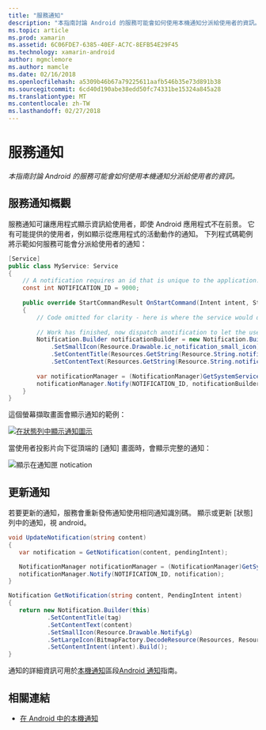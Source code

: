 ```yaml
---
title: "服務通知"
description: "本指南討論 Android 的服務可能會如何使用本機通知分派給使用者的資訊。"
ms.topic: article
ms.prod: xamarin
ms.assetid: 6C06FDE7-6385-40EF-AC7C-8EFB54E29F45
ms.technology: xamarin-android
author: mgmclemore
ms.author: mamcle
ms.date: 02/16/2018
ms.openlocfilehash: a5309b46b67a79225611aafb546b35e73d891b38
ms.sourcegitcommit: 6cd40d190abe38edd50fc74331be15324a845a28
ms.translationtype: MT
ms.contentlocale: zh-TW
ms.lasthandoff: 02/27/2018
---
```

# <a name="service-notifications"></a>服務通知

_本指南討論 Android 的服務可能會如何使用本機通知分派給使用者的資訊。_


## <a name="service-notifications-overview"></a>服務通知概觀

服務通知可讓應用程式顯示資訊給使用者，即使 Android 應用程式不在前景。 它有可能提供的使用者，例如顯示從應用程式的活動動作的通知。 下列程式碼範例將示範如何服務可能會分派給使用者的通知：

```csharp
[Service]
public class MyService: Service 
{
    // A notification requires an id that is unique to the application.
    const int NOTIFICATION_ID = 9000;
    
    public override StartCommandResult OnStartCommand(Intent intent, StartCommandFlags flags, int startId)
    {
        // Code omitted for clarity - here is where the service would do something.
    
        // Work has finished, now dispatch anotification to let the user know.
        Notification.Builder notificationBuilder = new Notification.Builder(this)
            .SetSmallIcon(Resource.Drawable.ic_notification_small_icon)
            .SetContentTitle(Resources.GetString(Resource.String.notification_content_title))
            .SetContentText(Resources.GetString(Resource.String.notification_content_text));
        
        var notificationManager = (NotificationManager)GetSystemService(NotificationService);
        notificationManager.Notify(NOTIFICATION_ID, notificationBuilder.Build());
    }
}
```

這個螢幕擷取畫面會顯示通知的範例：

[![在狀態列中顯示通知圖示](service-notifications-images/01-notification-sml.png)](service-notifications-images/01-notification.png)

當使用者投影片向下從頂端的 [通知] 畫面時，會顯示完整的通知：

![顯示在通知匣 notication](service-notifications-images/02-fullnotification.png)


## <a name="updating-a-notification"></a>更新通知

若要更新的通知，服務會重新發佈通知使用相同通知識別碼。 顯示或更新 [狀態] 列中的通知，視 android。

```csharp 
void UpdateNotification(string content)
{
   var notification = GetNotification(content, pendingIntent);

   NotificationManager notificationManager = (NotificationManager)GetSystemService(Context.NotificationService);
   notificationManager.Notify(NOTIFICATION_ID, notification);
}

Notification GetNotification(string content, PendingIntent intent)
{
   return new Notification.Builder(this)
           .SetContentTitle(tag)
           .SetContentText(content)
           .SetSmallIcon(Resource.Drawable.NotifyLg)
           .SetLargeIcon(BitmapFactory.DecodeResource(Resources, Resource.Drawable.Icon))
           .SetContentIntent(intent).Build();
}
```

通知的詳細資訊可用於[本機通知](~/android/app-fundamentals/notifications/local-notifications.md)區段[Android 通知](~/android/app-fundamentals/notifications/index.md)指南。


## <a name="related-links"></a>相關連結

- [在 Android 中的本機通知](~/android/app-fundamentals/notifications/local-notifications.md)
